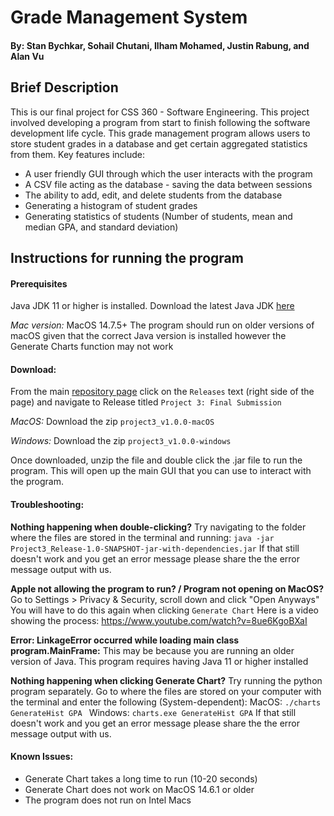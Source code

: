 # Grade Management System 

#### By: Stan Bychkar, Sohail Chutani, Ilham Mohamed, Justin Rabung, and Alan Vu

## Brief Description 
This is our final project for CSS 360 - Software Engineering. This project involved developing a program from start to finish following the software development life cycle. This grade management program allows users to store student grades in a database and get certain aggregated statistics from them. Key features include: 
* A user friendly GUI through which the user interacts with the program
* A CSV file acting as the database - saving the data between sessions
* The ability to add, edit, and delete students from the database
* Generating a histogram of student grades
* Generating statistics of students (Number of students, mean and median GPA, and standard deviation)

## Instructions for running the program

#### Prerequisites 
Java JDK 11 or higher is installed. Download the latest Java JDK [here](https://www.oracle.com/java/technologies/downloads/#jdk24-windows)

*Mac version:* MacOS 14.7.5+ The program should run on older versions of macOS given that the correct Java version is installed however the Generate Charts function may not work
#### Download: 
From the main [repository page](https://github.com/stasbychkar/GradeManagementSystem360) click on the ```Releases``` text (right side of the page) and navigate to Release titled ```Project 3: Final Submission```

*MacOS:* Download the zip ``` project3_v1.0.0-macOS ```

*Windows:* Download the zip ``` project3_v1.0.0-windows ```

Once downloaded, unzip the file and double click the .jar file to run the program. This will open up the main GUI that you can use to interact with the program. 

#### Troubleshooting:

**Nothing happening when double-clicking?** Try navigating to the folder where the files are stored in the terminal and running:
``` java -jar Project3_Release-1.0-SNAPSHOT-jar-with-dependencies.jar ```
If that still doesn't work and you get an error message please share the the error message output with us.

**Apple not allowing the program to run? / Program not opening on MacOS?** Go to Settings > Privacy & Security, scroll down and click "Open Anyways" You will have to do this again when clicking ```Generate Chart``` Here is a video showing the process: https://www.youtube.com/watch?v=8ue6KgoBXaI 

**Error: LinkageError occurred while loading main class program.MainFrame:** This may be because you are running an older version of Java. This program requires having Java 11 or higher installed

**Nothing happening when clicking Generate Chart?** Try running the python program separately. Go to where the files are stored on your computer with the terminal and enter the following (System-dependent):
MacOS: ```./charts GenerateHist GPA ```
Windows: ``` charts.exe GenerateHist GPA ```
If that still doesn't work and you get an error message please share the the error message output with us.

#### Known Issues:

* Generate Chart takes a long time to run (10-20 seconds)
* Generate Chart does not work on MacOS 14.6.1 or older
* The program does not run on Intel Macs

